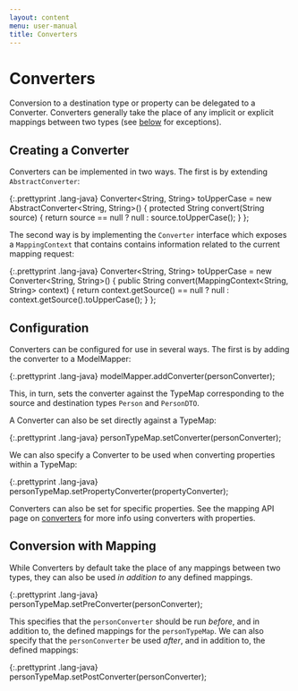 ```yaml
---
layout: content
menu: user-manual
title: Converters
---
```


# Converters

Conversion to a destination type or property can be delegated to a Converter. Converters generally take the place of any implicit or explicit mappings between two types (see [below](#conversion-with-mapping) for exceptions).

## Creating a Converter

Converters can be implemented in two ways. The first is by extending `AbstractConverter`:

{:.prettyprint .lang-java}
	Converter<String, String> toUpperCase = new AbstractConverter<String, String>() {
	  protected String convert(String source) {
	    return source == null ? null : source.toUpperCase();
	  }
	};

The second way is by implementing the `Converter` interface which exposes a `MappingContext` that contains contains information related to the current mapping request:

{:.prettyprint .lang-java}
	Converter<String, String> toUpperCase = new Converter<String, String>() {
	  public String convert(MappingContext<String, String> context) {
	    return context.getSource() == null ? null : context.getSource().toUpperCase();
	  }
	};

## Configuration

Converters can be configured for use in several ways. The first is by adding the converter to a ModelMapper:

{:.prettyprint .lang-java}
	modelMapper.addConverter(personConverter);

This, in turn, sets the converter against the TypeMap corresponding to the source and destination types `Person` and `PersonDTO`.

A Converter can also be set directly against a TypeMap:

{:.prettyprint .lang-java}
	personTypeMap.setConverter(personConverter);

We can also specify a Converter to be used when converting properties within a TypeMap:

{:.prettyprint .lang-java}
	personTypeMap.setPropertyConverter(propertyConverter);

Converters can also be set for specific properties. See the mapping API page on [converters](/user-manual/property-mapping/#converters) for more info using converters with properties.

## Conversion with Mapping

While Converters by default take the place of any mappings between two types, they can also be used _in addition to_ any defined mappings.

{:.prettyprint .lang-java}
	personTypeMap.setPreConverter(personConverter);
	
This specifies that the `personConverter` should be run _before_, and in addition to, the defined mappings for the `personTypeMap`. We can also specify that the `personConverter` be used _after_, and in addition to, the defined mappings:
	
{:.prettyprint .lang-java}
	personTypeMap.setPostConverter(personConverter);
    